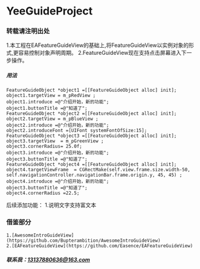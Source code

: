 # YeeGuideProject
### 转载请注明出处
1.本工程在EAFeatureGuideView的基础上,将FeatureGuideView以实例对象的形式,更容易控制对象声明周期。
2.FeatureGuideView现在支持点击屏幕进入下一步操作。

##### 用法
```
FeatureGuideObject *object1 =[[FeatureGuideObject alloc] init];
object1.targetView = m_pRedView ;
object1.introduce =@"介绍开始，新的功能";
object1.buttonTitle =@"知道了";
FeatureGuideObject *object2 =[[FeatureGuideObject alloc] init];
object2.targetView = m_pBlueView ;
object2.introduce =@"介绍开始，新的功能";
object2.introduceFont =[UIFont systemFontOfSize:15];
FeatureGuideObject *object3 =[[FeatureGuideObject alloc] init];
object3.targetView  = m_pGreenView ;
object3.cornerRadius= 25.0f;
object3.introduce =@"介绍开始，新的功能";
object3.buttonTitle =@"知道了";
FeatureGuideObject *object4 =[[FeatureGuideObject alloc] init];
object4.targetViewFrame  = CGRectMake(self.view.frame.size.width-50, self.navigationController.navigationBar.frame.origin.y, 45, 45) ;
object4.introduce =@"介绍开始，新的功能";
object3.buttonTitle =@"知道了";
object4.cornerRadius =22.5;
```
后续添加功能：
1.说明文字支持富文本
### 借鉴部分
```
1.[AwesomeIntroGuideView](https://github.com/Bupterambition/AwesomeIntroGuideView)
2.[EAFeatureGuideView](https://github.com/Easence/EAFeatureGuideView)
```
##### 联系我：13137880636@163.com
